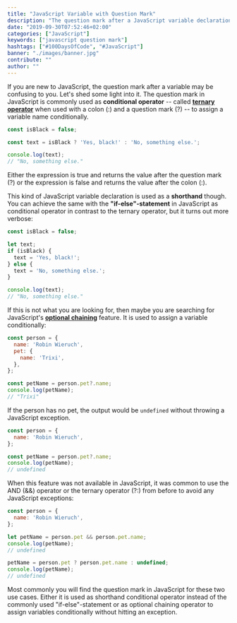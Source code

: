 ```yaml
---
title: "JavaScript Variable with Question Mark"
description: "The question mark after a JavaScript variable declaration is used as shorthand conditional operator to assign a variable conditionally. It's called ternary operator ..."
date: "2019-09-30T07:52:46+02:00"
categories: ["JavaScript"]
keywords: ["javascript question mark"]
hashtags: ["#100DaysOfCode", "#JavaScript"]
banner: "./images/banner.jpg"
contribute: ""
author: ""
---
```


<Sponsorship />

If you are new to JavaScript, the question mark after a variable may be confusing to you. Let's shed some light into it. The question mark in JavaScript is commonly used as **conditional operator** -- called **[ternary operator](https://developer.mozilla.org/en-US/docs/Web/JavaScript/Reference/Operators/Conditional_Operator)** when used with a colon (:) and a question mark (?) -- to assign a variable name conditionally.

```javascript
const isBlack = false;

const text = isBlack ? 'Yes, black!' : 'No, something else.';

console.log(text);
// "No, something else."
```

Either the expression is true and returns the value after the question mark (?) or the expression is false and returns the value after the colon (:).

This kind of JavaScript variable declaration is used as a **shorthand** though. You can achieve the same with the **"if-else"-statement** in JavaScript as conditional operator in contrast to the ternary operator, but it turns out more verbose:

```javascript
const isBlack = false;

let text;
if (isBlack) {
  text = 'Yes, black!';
} else {
  text = 'No, something else.';
}

console.log(text);
// "No, something else."
```

If this is not what you are looking for, then maybe you are searching for JavaScript's **[optional chaining](https://developer.mozilla.org/en-US/docs/Web/JavaScript/Reference/Operators/Optional_chaining)** feature. It is used to assign a variable conditionally:

```javascript
const person = {
  name: 'Robin Wieruch',
  pet: {
    name: 'Trixi',
  },
};

const petName = person.pet?.name;
console.log(petName);
// "Trixi"
```

If the person has no pet, the output would be `undefined` without throwing a JavaScript exception.

```javascript
const person = {
  name: 'Robin Wieruch',
};

const petName = person.pet?.name;
console.log(petName);
// undefined
```

When this feature was not available in JavaScript, it was common to use the AND (&&) operator or the ternary operator (?:) from before to avoid any JavaScript exceptions:

```javascript
const person = {
  name: 'Robin Wieruch',
};

let petName = person.pet && person.pet.name;
console.log(petName);
// undefined

petName = person.pet ? person.pet.name : undefined;
console.log(petName);
// undefined
```

Most commonly you will find the question mark in JavaScript for these two use cases. Either it is used as shorthand conditional operator instead of the commonly used "if-else"-statement or as optional chaining operator to assign variables conditionally without hitting an exception.